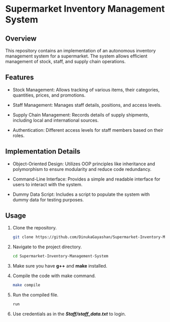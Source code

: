 # Supermarket Inventory Management System

## Overview

This repository contains an implementation of an autonomous inventory management system for a supermarket. The system allows efficient management of stock, staff, and supply chain operations.


## Features

* Stock Management: Allows tracking of various items, their categories, quantities, prices, and promotions.

* Staff Management: Manages staff details, positions, and access levels.

* Supply Chain Management: Records details of supply shipments, including local and international sources.

* Authentication: Different access levels for staff members based on their roles.


## Implementation Details

* Object-Oriented Design: Utilizes OOP principles like inheritance and polymorphism to ensure modularity and reduce code redundancy.

* Command-Line Interface: Provides a simple and readable interface for users to interact with the system.

* Dummy Data Script: Includes a script to populate the system with dummy data for testing purposes.


## Usage

1. Clone the repository.
    ```bash
    git clone https://github.com/DinukaGayashan/Supermarket-Inventory-Management-System.git
    ```

2. Navigate to the project directory.
    ```bash
    cd Supermarket-Inventory-Management-System
    ```

3. Make sure you have **g++** and **make** installed.

4. Compile the code with make command.
    ```bash
    make compile
    ```

5. Run the compiled file.
    ```bash
    run
    ```

6. Use credentials as in the ***Staff/staff_data.txt*** to login.
